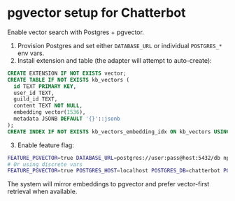 # pgvector setup for Chatterbot

Enable vector search with Postgres + pgvector.

1) Provision Postgres and set either `DATABASE_URL` or individual `POSTGRES_*` env vars.
2) Install extension and table (the adapter will attempt to auto-create):

```sql
CREATE EXTENSION IF NOT EXISTS vector;
CREATE TABLE IF NOT EXISTS kb_vectors (
  id TEXT PRIMARY KEY,
  user_id TEXT,
  guild_id TEXT,
  content TEXT NOT NULL,
  embedding vector(1536),
  metadata JSONB DEFAULT '{}'::jsonb
);
CREATE INDEX IF NOT EXISTS kb_vectors_embedding_idx ON kb_vectors USING ivfflat (embedding vector_l2_ops);
```

3) Enable feature flag:

```bash
FEATURE_PGVECTOR=true DATABASE_URL=postgres://user:pass@host:5432/db npm run dev
# Or using discrete vars
FEATURE_PGVECTOR=true POSTGRES_HOST=localhost POSTGRES_DB=chatterbot POSTGRES_USER=postgres POSTGRES_PASSWORD=... npm run dev
```

The system will mirror embeddings to pgvector and prefer vector-first retrieval when available.